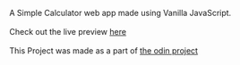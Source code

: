 A Simple Calculator web app made using Vanilla JavaScript.<br><br>
Check out the live preview [here](https://pratikawaik.github.io/Calculator)<br><br>
This Project was made as a part of [the odin project](https://theodinproject.com)
